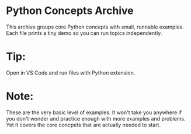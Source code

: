 # Python Concepts Archive
This archive groups core Python concepts with small, runnable examples.
Each file prints a tiny demo so you can run topics independently.
# Tip: 
Open in VS Code and run files with Python extension.
# Note: 
These are the very basic level of examples. It won't take you anywhere if you don't wonder and practice enough with more examples and problems. Yet it covers the core concpets that are actually needed to start.
